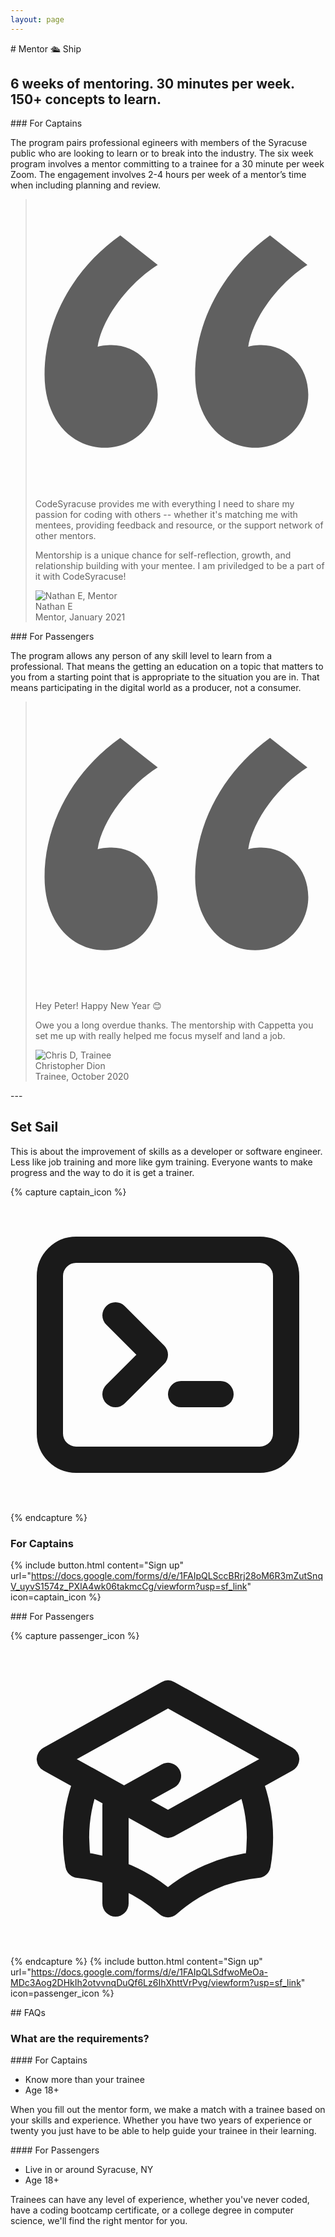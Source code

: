 ```yaml
---
layout: page
---
```


<div class="prose prose-xl" markdown="1">
# Mentor 🛳️ Ship

## 6 weeks of mentoring. 30 minutes per week. 150+ concepts to learn.
</div>

<div class="grid md:grid-cols-2 gap-8 py-8">

<div>
  <div class="prose prose-lg" markdown="1">
### For Captains

The program pairs professional egineers with members of the Syracuse public who are looking to learn or to break into the industry. The six week program involves a mentor committing to a trainee for a 30 minute per week Zoom. The engagement involves 2-4 hours per week of a mentor’s time when including planning and review.
  </div>

  <div class="bg-teal-800 px-6 pb-6 rounded-md">
    <blockquote class="mt-6 md:flex-grow md:flex md:flex-col">
      <div class="prose prose-md relative font-medium text-white md:flex-grow">
        <svg class="absolute top-0 left-0 transform -translate-x-3 -translate-y-2 h-8 w-8 text-teal-600" fill="currentColor" viewBox="0 0 32 32">
          <path d="M9.352 4C4.456 7.456 1 13.12 1 19.36c0 5.088 3.072 8.064 6.624 8.064 3.36 0 5.856-2.688 5.856-5.856 0-3.168-2.208-5.472-5.088-5.472-.576 0-1.344.096-1.536.192.48-3.264 3.552-7.104 6.624-9.024L9.352 4zm16.512 0c-4.8 3.456-8.256 9.12-8.256 15.36 0 5.088 3.072 8.064 6.624 8.064 3.264 0 5.856-2.688 5.856-5.856 0-3.168-2.304-5.472-5.184-5.472-.576 0-1.248.096-1.44.192.48-3.264 3.456-7.104 6.528-9.024L25.864 4z" />
        </svg>
        <p class="relative pt-10 md:pt-0">
        CodeSyracuse provides me with everything I need to share my passion for coding 
        with others -- whether it's matching me with mentees, providing feedback and 
        resource, or the support network of other mentors. 
        </p>
        <p class="relative">
        Mentorship is a unique chance for 
        self-reflection, growth, and relationship building with your mentee. I am priviledged 
        to be a part of it with CodeSyracuse!
        </p>
      </div>
      <footer class="mt-8">
        <div class="flex flex-row">
          <div class="rounded-full border-2 border-white">
            <img class="h-12 w-12 rounded-full" src="/assets/mentorship/nathan_e.jpeg" alt="Nathan E, Mentor">
          </div>
          <div class="ml-4">
            <div class="text-base font-medium text-white">Nathan E</div>
            <div class="text-base font-medium text-teal-200">Mentor, January 2021</div>
          </div>
        </div>
      </footer>
    </blockquote>
  </div>
</div>

<div>
  <div class="prose prose-lg" markdown="1">
### For Passengers

The program allows any person of any skill level to learn from a professional. That means the getting an education on a topic that matters to you from a starting point that is appropriate to the situation you are in. That means participating in the digital world as a producer, not a consumer.
  </div>

  <div class="bg-teal-800 px-6 pb-6 rounded-md">
    <blockquote class="mt-6 md:flex-grow md:flex md:flex-col">
      <div class="prose prose-md relative font-medium text-white md:flex-grow">
        <svg class="absolute top-0 left-0 transform -translate-x-3 -translate-y-2 h-8 w-8 text-teal-600" fill="currentColor" viewBox="0 0 32 32" aria-hidden="true">
          <path d="M9.352 4C4.456 7.456 1 13.12 1 19.36c0 5.088 3.072 8.064 6.624 8.064 3.36 0 5.856-2.688 5.856-5.856 0-3.168-2.208-5.472-5.088-5.472-.576 0-1.344.096-1.536.192.48-3.264 3.552-7.104 6.624-9.024L9.352 4zm16.512 0c-4.8 3.456-8.256 9.12-8.256 15.36 0 5.088 3.072 8.064 6.624 8.064 3.264 0 5.856-2.688 5.856-5.856 0-3.168-2.304-5.472-5.184-5.472-.576 0-1.248.096-1.44.192.48-3.264 3.456-7.104 6.528-9.024L25.864 4z" />
        </svg>
        <p class="relative pt-10 md:pt-0">
          Hey Peter! Happy New Year 😊
        </p>
        <p class="relative">
          Owe you a long overdue thanks. The mentorship with Cappetta you set me up with really helped me focus myself and land a job.
        </p>
      </div>
      <footer class="mt-8">
        <div class="flex">
          <div class="flex-shrink-0 inline-flex rounded-full border-2 border-white">
            <img class="h-12 w-12 rounded-full" src="/assets/mentorship/chris_d.jpeg" alt="Chris D, Trainee">
          </div>
          <div class="ml-4">
            <div class="text-base font-medium text-white">Christopher Dion</div>
            <div class="text-base font-medium text-teal-200">Trainee, October 2020</div>
          </div>
        </div>
      </footer>
    </blockquote>
  </div>
  </div>
</div>

<div class="prose prose-lg" markdown="1">
---

## Set Sail

This is about the improvement of skills as a developer or software engineer. Less like job training and more like gym training. Everyone wants to make progress and the way to do it is get a trainer.
</div>

<div class="grid md:grid-cols-2 gap-8 py-8">
  <div class="prose prose-lg" markdown="1">
{% capture captain_icon %}
<svg class="-ml-0.5 mr-2 h-4 w-4" fill="none" stroke="currentColor" viewBox="0 0 24 24" xmlns="http://www.w3.org/2000/svg">
<path stroke-linecap="round" stroke-linejoin="round" stroke-width="2" d="M8 9l3 3-3 3m5 0h3M5 20h14a2 2 0 002-2V6a2 2 0 00-2-2H5a2 2 0 00-2 2v12a2 2 0 002 2z"></path>
</svg>
{% endcapture %}

### For Captains
{% include button.html 
    content="Sign up" 
    url="https://docs.google.com/forms/d/e/1FAIpQLSccBRrj28oM6R3mZutSnqV_uyvS1574z_PXlA4wk06takmcCg/viewform?usp=sf_link"
    icon=captain_icon
%}
  </div>

  <div class="prose prose-lg" markdown="1">
### For Passengers

{% capture passenger_icon %}
<svg class="-ml-0.5 mr-2 h-4 w-4" fill="none" stroke="currentColor" viewBox="0 0 24 24" xmlns="http://www.w3.org/2000/svg">
  <path d="M12 14l9-5-9-5-9 5 9 5z"></path>
  <path d="M12 14l6.16-3.422a12.083 12.083 0 01.665 6.479A11.952 11.952 0 0012 20.055a11.952 11.952 0 00-6.824-2.998 12.078 12.078 0 01.665-6.479L12 14z"></path><path stroke-linecap="round" stroke-linejoin="round" stroke-width="2" d="M12 14l9-5-9-5-9 5 9 5zm0 0l6.16-3.422a12.083 12.083 0 01.665 6.479A11.952 11.952 0 0012 20.055a11.952 11.952 0 00-6.824-2.998 12.078 12.078 0 01.665-6.479L12 14zm-4 6v-7.5l4-2.222"></path>
</svg>
{% endcapture %}
{% include button.html 
    content="Sign up" 
    url="https://docs.google.com/forms/d/e/1FAIpQLSdfwoMeOa-MDc3Aog2DHkIh2otvvnqDuQf6Lz6IhXhttVrPvg/viewform?usp=sf_link" 
    icon=passenger_icon
%}
  </div>
</div>


<div class="prose prose-lg" markdown="1">
## FAQs

### What are the requirements?
</div>

<div class="grid md:grid-cols-2 gap-8 py-8 ">
  <div markdown="1" class="prose">
#### For Captains

- Know more than your trainee
- Age 18+

When you fill out the mentor form, we make a match with a trainee based on your skills and experience. Whether you have two years of experience or twenty you just have to be able to help guide your trainee in their learning.
  </div>

  <div markdown="1" class="prose">
#### For Passengers

- Live in or around Syracuse, NY
- Age 18+

Trainees can have any level of experience, whether you've never coded, have a coding bootcamp certificate, or a college degree in computer science, we'll find the right mentor for you.
  </div>
</div>
